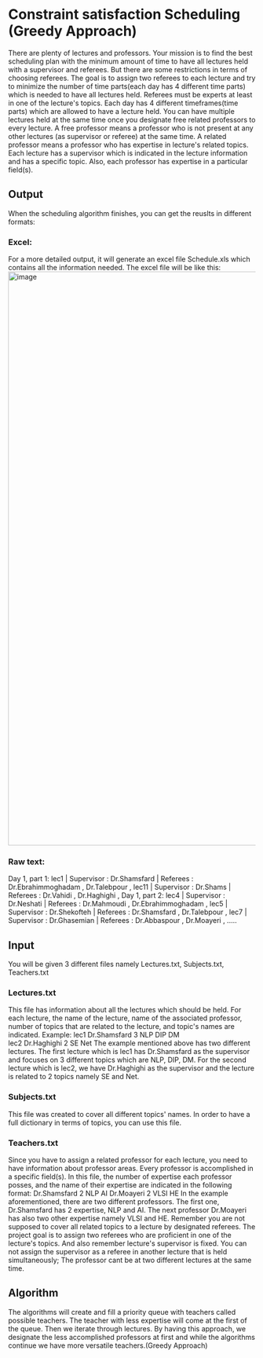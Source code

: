 # Constraint satisfaction Scheduling (Greedy Approach)

There are plenty of lectures and professors. Your mission is to find the best scheduling plan with the minimum amount of time to have all lectures held with a supervisor and referees. But there are some restrictions in terms of choosing referees.
The goal is to assign two referees to each lecture and try to minimize the number of time parts(each day has 4 different time parts) which is needed to have all lectures held. Referees must be experts at least in one of the lecture's topics. Each day has 4 different timeframes(time parts) which are allowed to have a lecture held. You can have multiple lectures held at the same time once you designate free related professors to every lecture. A free professor means a professor who is not present at any other lectures (as supervisor or referee) at the same time. A related professor means a professor who has expertise in lecture's related topics.
Each lecture has a supervisor which is indicated in the lecture information and has a specific topic. Also, each professor has expertise in a particular field(s).
## Output
When the scheduling algorithm finishes, you can get the reuslts in different formats:
### Excel:
For a more detailed output, it will generate an excel file Schedule.xls which contains all the information needed. The excel file will be like this:
<img width="1169" alt="image" src="https://user-images.githubusercontent.com/28820932/120727439-c9fd9880-c4ef-11eb-8930-0e221d11aee8.png">
### Raw text:
Day 1, part 1: 
lec1 | Supervisor : Dr.Shamsfard | Referees : Dr.Ebrahimmoghadam , Dr.Talebpour , 
lec11 | Supervisor : Dr.Shams | Referees : Dr.Vahidi , Dr.Haghighi , 
Day 1, part 2: 
lec4 | Supervisor : Dr.Neshati | Referees : Dr.Mahmoudi , Dr.Ebrahimmoghadam , 
lec5 | Supervisor : Dr.Shekofteh | Referees : Dr.Shamsfard , Dr.Talebpour , 
lec7 | Supervisor : Dr.Ghasemian | Referees : Dr.Abbaspour , Dr.Moayeri , 
.....
## Input
You will be given 3 different files namely Lectures.txt, Subjects.txt, Teachers.txt
### Lectures.txt 
This file has information about all the lectures which should be held. For each lecture, the name of the lecture, name of the associated professor, number of topics that are related to the lecture, and topic's names are indicated. Example: 
lec1 
Dr.Shamsfard 
3 
NLP 
DIP 
DM  
lec2 
Dr.Haghighi 
2 
SE 
Net 
The example mentioned above has two different lectures. The first lecture which is lec1 has Dr.Shamsfard as the supervisor and focuses on 3 different topics which are NLP, DIP, DM. For the second lecture which is lec2, we have Dr.Haghighi as the supervisor and the lecture is related to 2 topics namely SE and Net.
### Subjects.txt 
This file was created to cover all different topics' names. In order to have a full dictionary in terms of topics, you can use this file.
### Teachers.txt 
Since you have to assign a related professor for each lecture, you need to have information about professor areas. Every professor is accomplished in a specific field(s). In this file, the number of expertise each professor posses, and the name of their expertise are indicated in the following format: 
Dr.Shamsfard 
2 
NLP 
AI 
Dr.Moayeri 
2 
VLSI 
HE 
In the example aforementioned, there are two different professors. The first one, Dr.Shamsfard has 2 expertise, NLP and AI. The next professor Dr.Moayeri has also two other expertise namely VLSI and HE.
Remember you are not supposed to cover all related topics to a lecture by designated referees. The project goal is to assign two referees who are proficient in one of the lecture's topics. 
And also remember lecture's supervisor is fixed. You can not assign the supervisor as a referee in another lecture that is held simultaneously; The professor cant be at two different lectures at the same time.
## Algorithm
The algorithms will create and fill a priority queue with teachers called possible teachers. The teacher with less expertise will come at the first of the queue. Then we iterate through lectures. By having this approach, we designate the less accomplished professors at first and while the algorithms continue we have more versatile teachers.(Greedy Approach)
